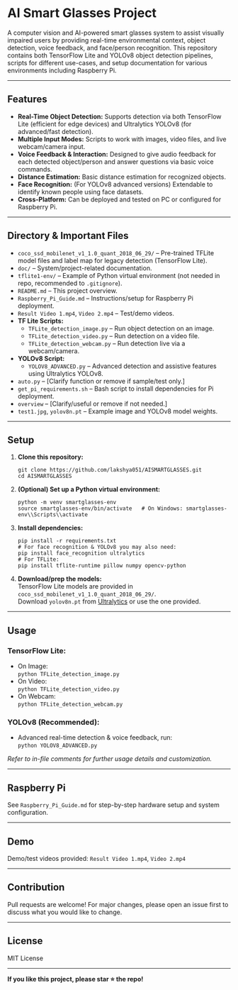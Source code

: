 # AI Smart Glasses Project

A computer vision and AI-powered smart glasses system to assist visually impaired users by providing real-time environmental context, object detection, voice feedback, and face/person recognition. This repository contains both TensorFlow Lite and YOLOv8 object detection pipelines, scripts for different use-cases, and setup documentation for various environments including Raspberry Pi.

---

## Features

- **Real-Time Object Detection:** Supports detection via both TensorFlow Lite (efficient for edge devices) and Ultralytics YOLOv8 (for advanced/fast detection).
- **Multiple Input Modes:** Scripts to work with images, video files, and live webcam/camera input.
- **Voice Feedback & Interaction:** Designed to give audio feedback for each detected object/person and answer questions via basic voice commands.
- **Distance Estimation:** Basic distance estimation for recognized objects.
- **Face Recognition:** (For YOLOv8 advanced versions) Extendable to identify known people using face datasets.
- **Cross-Platform:** Can be deployed and tested on PC or configured for Raspberry Pi.

---

## Directory & Important Files

- `coco_ssd_mobilenet_v1_1.0_quant_2018_06_29/` – Pre-trained TFLite model files and label map for legacy detection (TensorFlow Lite).
- `doc/` – System/project-related documentation.
- `tflite1-env/` – Example of Python virtual environment (not needed in repo, recommended to `.gitignore`).
- `README.md` – This project overview.
- `Raspberry_Pi_Guide.md` – Instructions/setup for Raspberry Pi deployment.
- `Result Video 1.mp4`, `Video 2.mp4` – Test/demo videos.
- **TF Lite Scripts:**
    - `TFLite_detection_image.py` – Run object detection on an image.
    - `TFLite_detection_video.py` – Run detection on a video file.
    - `TFLite_detection_webcam.py` – Run detection live via a webcam/camera.
- **YOLOv8 Script:**
    - `YOLOV8_ADVANCED.py` – Advanced detection and assistive features using Ultralytics YOLOv8.
- `auto.py` – [Clarify function or remove if sample/test only.]
- `get_pi_requirements.sh` – Bash script to install dependencies for Pi deployment.
- `overview` – [Clarify/useful or remove if not needed.]
- `test1.jpg`, `yolov8n.pt` – Example image and YOLOv8 model weights.

---

## Setup

1. **Clone this repository:**
    ```
    git clone https://github.com/lakshya051/AISMARTGLASSES.git
    cd AISMARTGLASSES
    ```

2. **(Optional) Set up a Python virtual environment:**
    ```
    python -m venv smartglasses-env
    source smartglasses-env/bin/activate   # On Windows: smartglasses-env\\Scripts\\activate
    ```

3. **Install dependencies:**
    ```
    pip install -r requirements.txt
    # For face recognition & YOLOv8 you may also need:
    pip install face_recognition ultralytics
    # For TFLite:
    pip install tflite-runtime pillow numpy opencv-python
    ```

4. **Download/prep the models:**  
   TensorFlow Lite models are provided in `coco_ssd_mobilenet_v1_1.0_quant_2018_06_29/`.  
   Download `yolov8n.pt` from [Ultralytics](https://github.com/ultralytics/ultralytics) or use the one provided.

---

## Usage

### **TensorFlow Lite:**
- On Image:  
    `python TFLite_detection_image.py`
- On Video:  
    `python TFLite_detection_video.py`
- On Webcam:  
    `python TFLite_detection_webcam.py`

### **YOLOv8 (Recommended):**
- Advanced real-time detection & voice feedback, run:  
    `python YOLOV8_ADVANCED.py`

_Refer to in-file comments for further usage details and customization._

---

## Raspberry Pi

See `Raspberry_Pi_Guide.md` for step-by-step hardware setup and system configuration.

---

## Demo

Demo/test videos provided: `Result Video 1.mp4`, `Video 2.mp4`

---

## Contribution

Pull requests are welcome! For major changes, please open an issue first to discuss what you would like to change.

---

## License

MIT License

---

**If you like this project, please star ⭐ the repo!**

